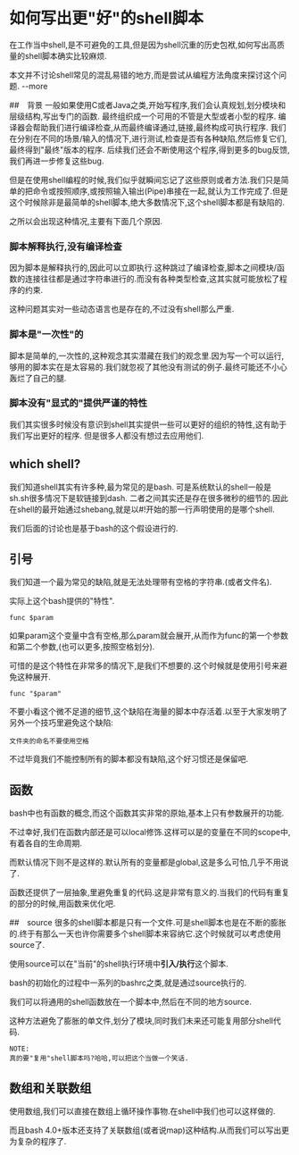 # 如何写出更"好"的shell脚本

在工作当中shell,是不可避免的工具,但是因为shell沉重的历史包袱,如何写出高质量的shell脚本确实比较麻烦.

本文并不讨论shell常见的混乱易错的地方,而是尝试从编程方法角度来探讨这个问题.
--more

##　背景
一般如果使用C或者Java之类,开始写程序,我们会认真规划,划分模块和层级结构,写出专门的函数.
最终组织成一个可用的不管是大型或者小型的程序.
编译器会帮助我们进行编译检查,从而最终编译通过,链接,最终构成可执行程序.
我们在分别在不同的场景/输入的情况下,进行测试,检查是否有各种缺陷,然后修复它们,最终得到"最终"版本的程序.
后续我们还会不断使用这个程序,得到更多的bug反馈,我们再进一步修复这些bug.

但是在使用shell编程的时候,我们似乎就瞬间忘记了这些原则或者方法.我们只是简单的把命令或按照顺序,或按照输入输出(Pipe)串接在一起,就认为工作完成了.但是这个时候除非是最简单的shell脚本,绝大多数情况下,这个shell脚本都是有缺陷的.

之所以会出现这种情况,主要有下面几个原因.
### 脚本解释执行,没有编译检查
因为脚本是解释执行的,因此可以立即执行.这种跳过了编译检查,脚本之间模块/函数的连接往往都是通过字符串进行的.而没有各种类型检查,这其实就可能放松了程序的约束.

这种问题其实对一些动态语言也是存在的,不过没有shell那么严重.

### 脚本是"一次性"的
脚本是简单的,一次性的,这种观念其实潜藏在我们的观念里.因为写一个可以运行,够用的脚本实在是太容易的.我们就忽视了其他没有测试的例子.最终可能还不小心轰烂了自己的腿.

### 脚本没有"显式的"提供严谨的特性
我们其实很多时候没有意识到shell其实提供一些可以更好的组织的特性,这有助于我们写出更好的程序.
但是很多人都没有想过去应用他们.


## which shell?
我们知道shell其实有许多种,最为常见的是bash.
可是系统默认的shell一般是sh.sh很多情况下是软链接到dash.
二者之间其实还是存在很多微秒的细节的.因此在shell的最开始通过shebang,就是以#!开始的那一行声明使用的是哪个shell.

我们后面的讨论也是基于bash的这个假设进行的.

## 引号
我们知道一个最为常见的缺陷,就是无法处理带有空格的字符串.(或者文件名).

实际上这个bash提供的"特性".

	func $param
    
如果param这个变量中含有空格,那么param就会展开,从而作为func的第一个参数和第二个参数,(也可以更多,按照空格划分).

可惜的是这个特性在非常多的情况下,是我们不想要的.这个时候就是使用引号来避免这种展开.

	func "$param"
    
不要小看这个微不足道的细节,这个缺陷在海量的脚本中存活着.以至于大家发明了另外一个技巧里避免这个缺陷:
	
    文件夹的命名不要使用空格

不过毕竟我们不能控制所有的脚本都没有缺陷,这个好习惯还是保留吧.

## 函数
bash中也有函数的概念,而这个函数其实非常的原始,基本上只有参数展开的功能.

不过幸好,我们在函数内部还是可以local修饰.这样可以是的变量在不同的scope中,有着各自的生命周期.

而默认情况下则不是这样的.默认所有的变量都是global,这是多么可怕,几乎不用说了.

函数还提供了一层抽象,里避免重复的代码.这是非常有意义的.当我们的代码有重复的部分的时候,用函数来优化吧.

##　source
很多的shell脚本都是只有一个文件.可是shell脚本也是在不断的膨胀的.终于有那么一天也许你需要多个shell脚本来容纳它.这个时候就可以考虑使用source了.

使用source可以在"当前"的shell执行环境中**引入/执行**这个脚本.

bash的初始化的过程中一系列的bashrc之类,就是通过source执行的.

我们可以将通用的shell函数放在一个脚本中,然后在不同的地方source.

这种方法避免了膨胀的单文件,划分了模块,同时我们未来还可能复用部分shell代码.

	NOTE:
    真的要"复用"shell脚本吗?哈哈,可以把这个当做一个笑话.

## 数组和关联数组

使用数组,我们可以直接在数组上循环操作事物.在shell中我们也可以这样做的.

而且bash 4.0+版本还支持了关联数组(或者说map)这种结构.从而我们可以写出更为复杂的程序了.